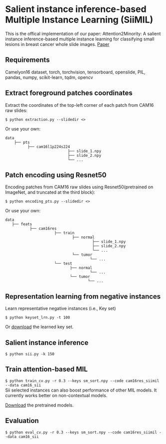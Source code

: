 # Salient instance inference-based Multiple Instance Learning (SiiMIL)
This is the offical implementation of our paper: Attention2Minority: A salient instance inference-based multiple instance learning for classifying small lesions in breast cancer whole slide images. [Paper](https://doi.org/10.1016/j.compbiomed.2023.107607)

## Requirements
Camelyon16 dataset, torch, torchvision, tensorboard, openslide, PIL, pandas, numpy, scikit-learn, tqdm, opencv

## Extract foreground patches coordinates
Extract the coordinates of the top-left corner of each patch from CAM16 raw slides:

```$ python extraction.py --slidedir <>```

Or use your own:

```
data
    ├── pts
          ├── cam16l1p224s224
                            ├── slide_1.npy
                            ├── slide_2.npy
                            └── ...
```

## Patch encoding using Resnet50
Encoding patches from CAM16 raw slides using Resnet50(pretrained on ImageNet, and truncated at the third block):

```$ python encoding_pts.py --slidedir <>```

Or use your own:

```
data
   ├── feats
           ├── cam16res
                      ├── train
                              ├── normal
                                       ├── slide_1.npy
                                       ├── slide_2.npy
                                       └── ...
                              └── tumor
                                      └── ...
                      └── test
                             ├── normal
                                      └── ...
                             └── tumor
                                     └── ...
```      

## Representation learning from negative instances
Learn representative negative instances (i.e., Key set)

```$ python keyset_lrn.py -t 100```

Or [download](https://drive.google.com/file/d/1jfNuKoPyWypryKbcWOKzODoIougw1byy/view?usp=share_link) the learned key set.

## Salient instance inference
```$ python sii.py -k 150```

## Train attention-based MIL
```$ python train_cv.py -r 0.3 --keys sm_sort.npy --code cam16res_siimil --data cam16_sii``` \
Sii selected instances can also boost performance of other MIL models. It currently works better on non-contextual models.

[Download](https://drive.google.com/file/d/1SqsOrj2vO0MEQycSKm_sh3Y32FnDhGbt/view?usp=share_link) the pretrained models.

## Evaluation
```$ python eval_cv.py -r 0.3 --keys sm_sort.npy --code cam16res_siimil --data cam16_sii```
